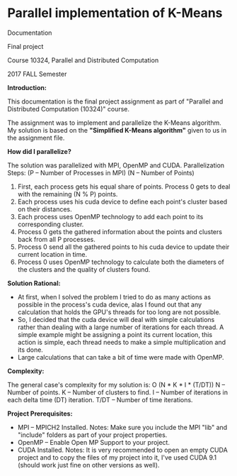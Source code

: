 # Parallel implementation of K-Means
Documentation

Final project

Course 10324, Parallel and Distributed Computation

2017 FALL Semester

**Introduction:**

This documentation is the final project assignment as part of &quot;Parallel and Distributed Computation (10324)&quot; course.

The assignment was to implement and parallelize the K-Means algorithm.
My solution is based on the **&quot;Simplified K-Means algorithm&quot;** given to us in the assignment file.

**How did I parallelize?**

The solution was parallelized with MPI, OpenMP and CUDA.
Parallelization Steps:
(P – Number of Processes in MPI)
(N – Number of Points)

1. First, each process gets his equal share of points.
Process 0 gets to deal with the remaining (N % P) points.
2. Each process uses his cuda device to define each point&#39;s cluster based on their distances.
3. Each process uses OpenMP technology to add each point to its corresponding cluster.
4. Process 0 gets the gathered information about the points and clusters back from all P processes.
5. Process 0 send all the gathered points to his cuda device to update their current location in time.
6. Process 0 uses OpenMP technology to calculate both the diameters of the clusters and the quality of clusters found.

**Solution Rational:**

- At first, when I solved the problem I tried to do as many actions as possible in the process&#39;s cuda device, alas I found out that any calculation that holds the GPU&#39;s threads for too long are not possible.
- So, I decided that the cuda device will deal with simple calculations rather than dealing with a large number of iterations for each thread.
A simple example might be assigning a point its current location, this action is simple, each thread needs to make a simple multiplication and its done.
- Large calculations that can take a bit of time were made with OpenMP.

**Complexity:**

The general case&#39;s complexity for my solution is:
O (N \* K \* I \* (T/DT))
N – Number of points.
K – Number of clusters to find.
I – Number of iterations in each delta time (DT) iteration.
T/DT – Number of time iterations.

**Project Prerequisites:**

- MPI – MPICH2 Installed.
Notes: Make sure you include the MPI &quot;lib&quot; and &quot;include&quot; folders as part of your project properties.
- OpenMP – Enable Open MP Support to your project.
- CUDA Installed.
Notes: It is very recommended to open an empty CUDA project and to copy the files of my project into it, I&#39;ve used CUDA 9.1 (should work just fine on other versions as well).